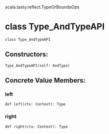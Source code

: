 scala.tasty.reflect.TypeOrBoundsOps
# class Type_AndTypeAPI

<pre><code class="language-scala" >class Type_AndTypeAPI</pre></code>
## Constructors:
<pre><code class="language-scala" >Type_AndTypeAPI(self: AndType)</pre></code>

## Concrete Value Members:
### left
<pre><code class="language-scala" >def left(ctx: Context): Type</pre></code>

### right
<pre><code class="language-scala" >def right(ctx: Context): Type</pre></code>

